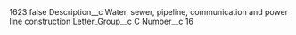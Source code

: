 <?xml version="1.0" encoding="UTF-8"?>
<CustomMetadata xmlns="http://soap.sforce.com/2006/04/metadata" xmlns:xsi="http://www.w3.org/2001/XMLSchema-instance" xmlns:xsd="http://www.w3.org/2001/XMLSchema">
    <label>1623</label>
    <protected>false</protected>
    <values>
        <field>Description__c</field>
        <value xsi:type="xsd:string">Water, sewer, pipeline, communication and power line construction</value>
    </values>
    <values>
        <field>Letter_Group__c</field>
        <value xsi:type="xsd:string">C</value>
    </values>
    <values>
        <field>Number__c</field>
        <value xsi:type="xsd:string">16</value>
    </values>
</CustomMetadata>
